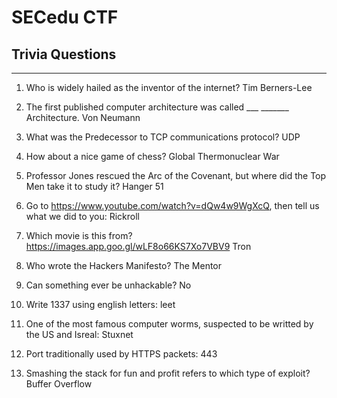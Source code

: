 # SECedu CTF
## Trivia Questions

---

1. Who is widely hailed as the inventor of the internet?
    Tim Berners-Lee

2. The first published computer architecture was called ___ _______ Architecture.
    Von Neumann

3. What was the Predecessor to TCP communications protocol?
    UDP

4. How about a nice game of chess?
    Global Thermonuclear War

5. Professor Jones rescued the Arc of the Covenant, but where did the Top Men take it to study it?
    Hanger 51
    
6.  Go to https://www.youtube.com/watch?v=dQw4w9WgXcQ, then tell us what we did to you:
    Rickroll

7. Which movie is this from? https://images.app.goo.gl/wLF8o66KS7Xo7VBV9
    Tron

8. Who wrote the Hackers Manifesto?
    The Mentor

9. Can something ever be unhackable?
    No

10. Write 1337 using english letters:
    leet

11. One of the most famous computer worms, suspected to be writted by the US and Isreal:
    Stuxnet

12. Port traditionally used by HTTPS packets:
    443

13. Smashing the stack for fun and profit refers to which type of exploit?
    Buffer Overflow

